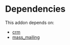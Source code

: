 # Dependencies

This addon depends on:

- [crm](https://github.com/bringout/oca-ocb-crm/tree/2ab6ff4cb4358a4adb9aa65b9cb6f8713444f8b4/odoo-bringout-oca-ocb-crm)
- [mass_mailing](https://github.com/bringout/oca-ocb-mail/tree/02fdd552d10d9117945a8508fb2d2777e8dba179/odoo-bringout-oca-ocb-mass_mailing)
